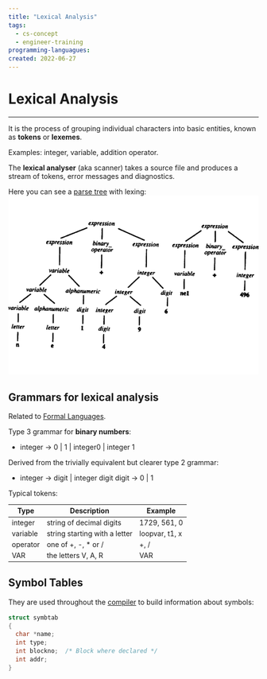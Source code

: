 ```yaml
---
title: "Lexical Analysis"
tags:
  - cs-concept
  - engineer-training
programming-languagues:
created: 2022-06-27
---
```

# Lexical Analysis
---
It is the process of grouping individual characters into basic entities, known as **tokens** or **lexemes**.

Examples: integer, variable, addition operator.

The **lexical analyser** (aka scanner) takes a source file and produces a stream of tokens, error messages and diagnostics.

Here you can see a [parse tree](notes/parse-trees.md) with lexing:
![](images/parse-tree-lexing.png)

## Grammars for lexical analysis
Related to [Formal Languages](notes/formal-languages.md).

Type 3 grammar for **binary numbers**:

- integer $\rightarrow$ 0 | 1 | integer0 | integer 1

Derived from the trivially equivalent but clearer type 2 grammar:

- integer $\rightarrow$ digit | integer digit
digit $\rightarrow$ 0 | 1

Typical tokens:

| Type     | Description                   | Example        |
| -------- | ----------------------------- | -------------- |
| integer  | string of decimal digits      | 1729, 561, 0   |
| variable | string starting with a letter | loopvar, t1, x |
| operator | one of +, -, * or /           | +, /           |
| VAR      | the letters V, A, R           | VAR               |

## Symbol Tables
They are used throughout the [compiler](notes/compilers.md) to build information about symbols:

```c
struct symbtab
{
  char *name;
  int type;
  int blockno;  /* Block where declared */
  int addr;
}
```
